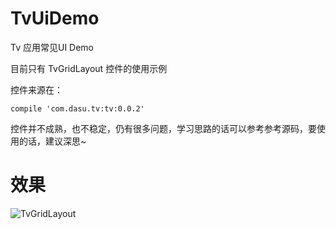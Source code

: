 # TvUiDemo
Tv 应用常见UI Demo  

目前只有 TvGridLayout 控件的使用示例

控件来源在：
```  
compile 'com.dasu.tv:tv:0.0.2'
```  

控件并不成熟，也不稳定，仍有很多问题，学习思路的话可以参考参考源码，要使用的话，建议深思~  

# 效果  

![TvGridLayout](https://upload-images.jianshu.io/upload_images/1924341-218524f08ceefb17.gif)
